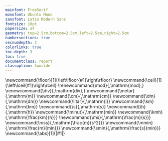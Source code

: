 ```yaml
---
mainfont: FreeSerif
monofont: Ubuntu Mono
sansfont: Latin Modern Sans
fontsize: 10pt
papersize: a4
geometry: top=2.5cm,bottom=2.5cm,left=2.5cm,right=2.5cm
numbersections: true
secnumdepth: 3
colorlinks: true
toc-depth: 3
toc: true
documentclass: report
classoption: twoside
---
```


\newcommand{\floor}[1]{\left\lfloor{#1}\right\rfloor}
\newcommand{\ceil}[1]{\left\lceil{#1}\right\rceil}
\renewcommand{\mod}{\,\mathrm{mod}\,}
\renewcommand{\div}{\,\mathrm{div}\,}
\newcommand{\metar}{\,\mathrm{m}}
\newcommand{\cm}{\,\mathrm{cm}}
\newcommand{\dm}{\,\mathrm{dm}}
\newcommand{\litar}{\,\mathrm{l}}
\newcommand{\km}{\,\mathrm{km}}
\newcommand{\s}{\,\mathrm{s}}
\newcommand{\h}{\,\mathrm{h}}
\newcommand{\minut}{\,\mathrm{min}}
\newcommand{\kmh}{\,\mathrm{\frac{km}{h}}}
\newcommand{\ms}{\,\mathrm{\frac{m}{s}}}
\newcommand{\mss}{\,\mathrm{\frac{m}{s^2}}}
\newcommand{\mmin}{\,\mathrm{\frac{m}{min}}}
\newcommand{\smin}{\,\mathrm{\frac{s}{min}}}
\newcommand{\abs}[1]{|#1|}
